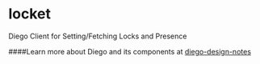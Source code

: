 locket
=====

Diego Client for Setting/Fetching Locks and Presence

####Learn more about Diego and its components at [diego-design-notes](https://github.com/cloudfoundry-incubator/diego-design-notes)
